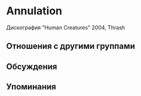 # Annulation

Дискография
"Human Creatures" 2004, Thrash

## Отношения с другими группами


## Обсуждения


## Упоминания

